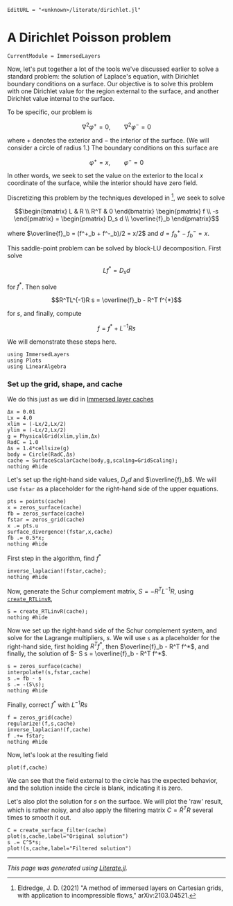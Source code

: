 ```@meta
EditURL = "<unknown>/literate/dirichlet.jl"
```

# A Dirichlet Poisson problem

```@meta
CurrentModule = ImmersedLayers
```

Now, let's put together a lot of the tools we've discussed earlier
to solve a standard problem: the solution of Laplace's equation,
with Dirichlet boundary conditions on a surface. Our objective is to solve this
problem with one Dirichlet value for the region external to the surface,
and another Dirichlet value internal to the surface.

To be specific, our problem is

$$\nabla^2\varphi^+ = 0,\qquad \nabla^2\varphi^- = 0$$

where $+$ denotes the exterior and $-$ the interior of the surface. (We will
consider a circle of radius 1.) The boundary conditions on this surface are

$$\varphi^+ = x, \qquad \varphi^- = 0$$

In other words, we seek to set the value on the exterior to the local $x$ coordinate
of the surface, while the interior should have zero field.

Discretizing this problem by the techniques developed in [^1], we seek to solve

$$\begin{bmatrix} L & R \\ R^T & 0 \end{bmatrix} \begin{pmatrix} f \\ -s \end{pmatrix} = \begin{pmatrix} D_s d \\ \overline{f}_b \end{pmatrix}$$

where $\overline{f}_b = (f^+_b + f^-_b)/2 = x/2$ and $d = f^+_b - f^-_b = x$.

This saddle-point problem can be solved by block-LU decomposition. First solve

$$L f^{*} = D_s d$$

for $f^*$. Then solve

$$R^TL^{-1}R s = \overline{f}_b - R^T f^{*}$$

for $s$, and finally, compute

$$f = f^{*} + L^{-1}R s$$

We will demonstrate these steps here.

````@example dirichlet
using ImmersedLayers
using Plots
using LinearAlgebra
````

### Set up the grid, shape, and cache
We do this just as we did in [Immersed layer caches](@ref)

````@example dirichlet
Δx = 0.01
Lx = 4.0
xlim = (-Lx/2,Lx/2)
ylim = (-Lx/2,Lx/2)
g = PhysicalGrid(xlim,ylim,Δx)
RadC = 1.0
Δs = 1.4*cellsize(g)
body = Circle(RadC,Δs)
cache = SurfaceScalarCache(body,g,scaling=GridScaling);
nothing #hide
````

Let's set up the right-hand side values, $D_s d$ and $\overline{f}_b$.
We will use `fstar` as a placeholder for the right-hand side of the
upper equations.

````@example dirichlet
pts = points(cache)
x = zeros_surface(cache)
fb = zeros_surface(cache)
fstar = zeros_grid(cache)
x .= pts.u
surface_divergence!(fstar,x,cache)
fb .= 0.5*x;
nothing #hide
````

First step in the algorithm, find $f^*$

````@example dirichlet
inverse_laplacian!(fstar,cache);
nothing #hide
````

Now, generate the Schur complement matrix, $S = -R^TL^{-1}R$, using
[`create_RTLinvR`](@ref),

````@example dirichlet
S = create_RTLinvR(cache);
nothing #hide
````

Now we set up the right-hand side of the Schur complement system, and solve
for the Lagrange multipliers, $s$. We will use `s` as a placeholder for the
right-hand side, first holding $R^T f^*$, then $\overline{f}_b - R^T f^*$,
and finally, the solution of $- S s = \overline{f}_b - R^T f^*$.

````@example dirichlet
s = zeros_surface(cache)
interpolate!(s,fstar,cache)
s .= fb - s
s .= -(S\s);
nothing #hide
````

Finally, correct $f^*$ with $L^{-1}Rs$

````@example dirichlet
f = zeros_grid(cache)
regularize!(f,s,cache)
inverse_laplacian!(f,cache)
f .+= fstar;
nothing #hide
````

Now, let's look at the resulting field

````@example dirichlet
plot(f,cache)
````

We can see that the field external to the circle has the expected behavior,
and the solution inside the circle is blank, indicating it is zero.

Let's also plot the solution for $s$ on the surface. We will plot the
'raw' result, which is rather noisy, and also apply the filtering matrix $C = \tilde{R}^T R$
several times to smooth it out.

````@example dirichlet
C = create_surface_filter(cache)
plot(s,cache,label="Original solution")
s .= C^5*s;
plot!(s,cache,label="Filtered solution")
````

[^1]: Eldredge, J. D. (2021) "A method of immersed layers on Cartesian grids, with application to incompressible flows," arXiv:2103.04521.

---

*This page was generated using [Literate.jl](https://github.com/fredrikekre/Literate.jl).*

